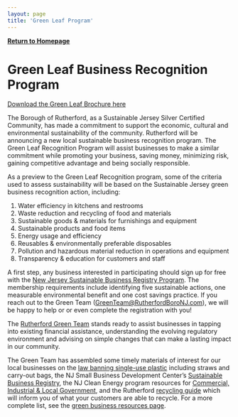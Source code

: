 ```yaml
---
layout: page
title: 'Green Leaf Program'
---
```


[**Return to Homepage**](/)

# Green Leaf Business Recognition Program

[Download the Green Leaf Brochure here](https://storage.googleapis.com/static.rutherford-nj.com/committees/green-team/GreenLeaf_Trifold.pdf)

The Borough of Rutherford, as a Sustainable Jersey Silver Certified Community, has made a commitment to support the economic, cultural and environmental sustainability of the community. Rutherford will be announcing a new local sustainable business recognition program. The Green Leaf Recognition Program will assist businesses to make a similar commitment while promoting your business, saving money, minimizing risk, gaining competitive advantage and being socially responsible.

As a preview to the Green Leaf Recognition program, some of the criteria used to assess sustainability will be based on the Sustainable Jersey green business recognition action, including:

1. Water efficiency in kitchens and restrooms
1. Waste reduction and recycling of food and materials
1. Sustainable goods & materials for furnishings and equipment
1. Sustainable products and food items
1. Energy usage and efficiency
1. Reusables & environmentally preferable disposables
1. Pollution and hazardous material reduction in operations and equipment
1. Transparency & education for customers and staff

A first step, any business interested in participating should sign up for free with the [New Jersey Sustainable Business Registry Program](http://registry.njsbdc.com/).  The membership requirements include  identifying five sustainable actions, one measurable environmental benefit and one cost savings practice.  If you reach out to the Green Team (GreenTeam@RutherfordBoroNJ.com), we will be happy to help or or even complete the registration with you! 

The [Rutherford Green Team](/committees/green-team/) stands ready to assist businesses in tapping into existing financial assistance, understanding the evolving regulatory environment and advising on simple changes that can make a lasting impact in our community.

The Green Team has assembled some timely materials of interest for our local businesses on the [law banning single-use plastic](https://www.nj.gov/dep/plastic-ban-law/) including straws and carry-out bags, the NJ Small Business Development Center’s [Sustainable Business Registry](http://registry.njsbdc.com/about), the NJ Clean Energy program resources for [Commercial, Industrial & Local Government](https://njcleanenergy.com/commercial-industrial/home/home), and the Rutherford [recycling guide](/departments/public-works/recycling-information/) which will inform you of what your customers are able to recycle. For a more complete list, see the [green business resources page](../green-business-resources/).
